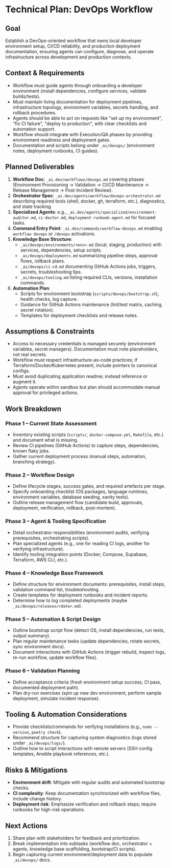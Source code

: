 # Technical Plan: DevOps Workflow

## Goal
Establish a DevOps-oriented workflow that owns local developer environment setup, CI/CD reliability, and production deployment documentation, ensuring agents can configure, diagnose, and operate infrastructure across development and production contexts.

## Context & Requirements
- Workflow must guide agents through onboarding a developer environment (install dependencies, configure services, validate builds/tests).
- Must maintain living documentation for deployment pipelines, infrastructure topology, environment variables, secrets handling, and rollback procedures.
- Agents should be able to act on requests like "set up my environment", "fix CI failure", "deploy to production", with clear checklists and automation support.
- Workflow should integrate with Execution/QA phases by providing environment readiness and deployment gates.
- Documentation and scripts belong under `_ai/devops/` (environment notes, deployment runbooks, CI guides).

## Planned Deliverables
1. **Workflow Doc**: `_ai.dev/workflows/devops.md` covering phases (Environment Provisioning → Validation → CI/CD Maintenance → Release Management → Post-Incident Review).
2. **Orchestrator Spec**: `_ai.dev/agents/workflow/devops-orchestrator.md` describing required tools (shell, docker, gh, terraform, etc.), diagnostics, and state tracking.
3. **Specialized Agents**: e.g., `_ai.dev/agents/specialized/environment-auditor.md`, `ci-doctor.md`, `deployment-runbook-agent.md` for focused tasks.
4. **Command Entry Point**: `_ai.dev/commands/workflow-devops.md` enabling `workflow devops` or `/devops` activations.
5. **Knowledge Base Structure**:
   - `_ai/devops/environments/<env>.md` (local, staging, production) with services, dependencies, setup scripts.
   - `_ai/devops/deployments.md` summarizing pipeline steps, approval flows, rollback plans.
   - `_ai/devops/ci-cd.md` documenting GitHub Actions jobs, triggers, secrets, troubleshooting tips.
   - `_ai/devops/tooling.md` listing required CLIs, versions, installation commands.
6. **Automation Plan**:
   - Scripts for environment bootstrap (`scripts/devops/bootstrap.sh`), health checks, log capture.
   - Guidance for GitHub Actions maintenance (lint/test matrix, caching, secret rotation).
   - Templates for deployment checklists and release notes.

## Assumptions & Constraints
- Access to necessary credentials is managed securely (environment variables, secret managers). Documentation must note placeholders, not real secrets.
- Workflow must respect infrastructure-as-code practices; if Terraform/Docker/Kubernetes present, include pointers to canonical configs.
- Must avoid duplicating application readme; instead reference or augment it.
- Agents operate within sandbox but plan should accommodate manual approval for privileged actions.

## Work Breakdown

### Phase 1 – Current State Assessment
- Inventory existing scripts (`scripts/`, `docker-compose.yml`, `Makefile`, etc.) and document what is missing.
- Review CI pipelines (GitHub Actions) to capture steps, dependencies, known flaky jobs.
- Gather current deployment process (manual steps, automation, branching strategy).

### Phase 2 – Workflow Design
- Define lifecycle stages, success gates, and required artefacts per stage.
- Specify onboarding checklist (OS packages, language runtimes, environment variables, database seeding, sanity tests).
- Outline release management flow (candidate build, approvals, deployment, verification, rollback, post-mortem).

### Phase 3 – Agent & Tooling Specification
- Detail orchestrator responsibilities (environment audits, verifying prerequisites, orchestrating scripts).
- Plan specialized agents (e.g., one for reading CI logs, another for verifying infrastructure).
- Identify tooling integration points (Docker, Compose, Supabase, Terraform, AWS CLI, etc.).

### Phase 4 – Knowledge Base Framework
- Define structure for environment documents: prerequisites, install steps, validation command list, troubleshooting.
- Create templates for deployment runbooks and incident reports.
- Determine how to log completed deployments (maybe `_ai/devops/releases/<date>.md`).

### Phase 5 – Automation & Script Design
- Outline bootstrap script flow (detect OS, install dependencies, run tests, output summary).
- Plan regular maintenance tasks (update dependencies, rotate secrets, sync environment docs).
- Document interactions with GitHub Actions (trigger rebuild, inspect logs, re-run workflow, update workflow files).

### Phase 6 – Validation Planning
- Define acceptance criteria (fresh environment setup success, CI pass, documented deployment path).
- Plan dry-run exercises (spin up new dev environment, perform sample deployment, simulate incident response).

## Tooling & Automation Considerations
- Provide checklists/commands for verifying installations (e.g., `node --version`, `poetry check`).
- Recommend structure for capturing system diagnostics (logs stored under `_ai/devops/logs/`).
- Outline how to script interactions with remote servers (SSH config templates, Ansible playbook references, etc.).

## Risks & Mitigations
- **Environment drift**: Mitigate with regular audits and automated bootstrap checks.
- **CI complexity**: Keep documentation synchronized with workflow files, include change history.
- **Deployment risk**: Emphasize verification and rollback steps; require runbooks for high-risk operations.

## Next Actions
1. Share plan with stakeholders for feedback and prioritization.
2. Break implementation into subtasks (workflow doc, orchestrator + agents, knowledge base scaffolding, bootstrap/CI scripts).
3. Begin capturing current environment/deployment data to populate `_ai/devops/` docs.
